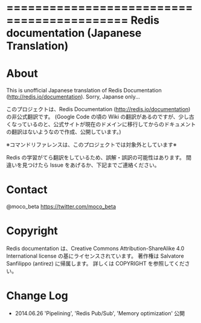 ===========================================
Redis documentation (Japanese Translation)
===========================================

About
=====

This is unofficial Japanese translation of Redis Documentation (http://redis.io/documentation).
Sorry, Japanse only...

このプロジェクトは、Redis Documentation (http://redis.io/documentation) の非公式翻訳です。
(Google Code の頃の Wiki の翻訳があるのですが、少し古くなっているのと、公式サイトが現在のドメインに移行してからのドキュメントの翻訳はないようなので作成、公開しています。)

※コマンドリファレンスは、このプロジェクトでは対象外としています※

Redis の学習がてら翻訳をしているため、誤解・誤訳の可能性はあります。
間違いを見つけたら Issue をあげるか、下記までご連絡ください。

Contact
=======

@moco_beta
https://twitter.com/moco_beta

Copyright
=========

Redis documentation は、Creative Commons Attribution-ShareAlike 4.0 International license の基にライセンスされています。
著作権は Salvatore Sanfilippo (antirez) に帰属します。
詳しくは COPYRIGHT を参照してください。

Change Log
==========

* 2014.06.26 'Pipelining', 'Redis Pub/Sub', 'Memory optimization' 公開